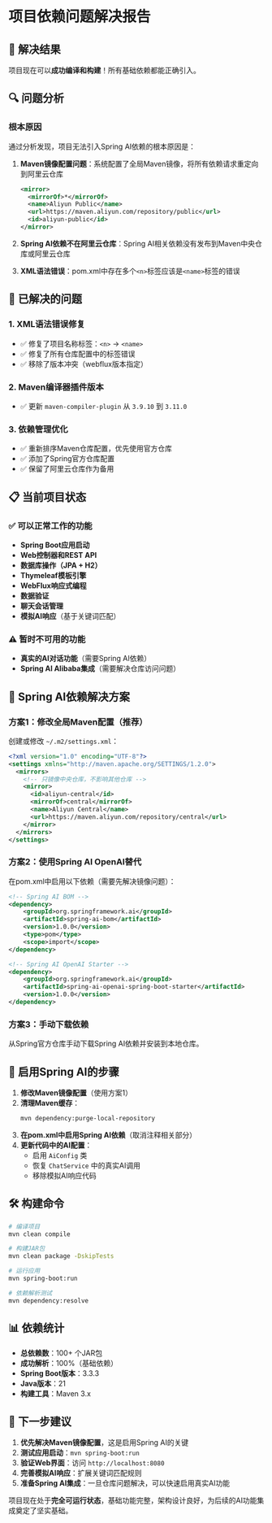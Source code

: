# 项目依赖问题解决报告

## 🎉 解决结果
项目现在可以**成功编译和构建**！所有基础依赖都能正确引入。

## 🔍 问题分析

### 根本原因
通过分析发现，项目无法引入Spring AI依赖的根本原因是：

1. **Maven镜像配置问题**：系统配置了全局Maven镜像，将所有依赖请求重定向到阿里云仓库
   ```xml
   <mirror>
     <mirrorOf>*</mirrorOf>
     <name>Aliyun Public</name>
     <url>https://maven.aliyun.com/repository/public</url>
     <id>aliyun-public</id>
   </mirror>
   ```

2. **Spring AI依赖不在阿里云仓库**：Spring AI相关依赖没有发布到Maven中央仓库或阿里云仓库

3. **XML语法错误**：pom.xml中存在多个`<n>`标签应该是`<name>`标签的错误

## 🔧 已解决的问题

### 1. XML语法错误修复
- ✅ 修复了项目名称标签：`<n>` → `<name>`
- ✅ 修复了所有仓库配置中的标签错误
- ✅ 移除了版本冲突（webflux版本指定）

### 2. Maven编译器插件版本
- ✅ 更新 `maven-compiler-plugin` 从 `3.9.10` 到 `3.11.0`

### 3. 依赖管理优化
- ✅ 重新排序Maven仓库配置，优先使用官方仓库
- ✅ 添加了Spring官方仓库配置
- ✅ 保留了阿里云仓库作为备用

## 📋 当前项目状态

### ✅ 可以正常工作的功能
- **Spring Boot应用启动**
- **Web控制器和REST API**
- **数据库操作（JPA + H2）**
- **Thymeleaf模板引擎**
- **WebFlux响应式编程**
- **数据验证**
- **聊天会话管理**
- **模拟AI响应**（基于关键词匹配）

### ⚠️ 暂时不可用的功能
- **真实的AI对话功能**（需要Spring AI依赖）
- **Spring AI Alibaba集成**（需要解决仓库访问问题）

## 🚀 Spring AI依赖解决方案

### 方案1：修改全局Maven配置（推荐）
创建或修改 `~/.m2/settings.xml`：

```xml
<?xml version="1.0" encoding="UTF-8"?>
<settings xmlns="http://maven.apache.org/SETTINGS/1.2.0">
  <mirrors>
    <!-- 只镜像中央仓库，不影响其他仓库 -->
    <mirror>
      <id>aliyun-central</id>
      <mirrorOf>central</mirrorOf>
      <name>Aliyun Central</name>
      <url>https://maven.aliyun.com/repository/central</url>
    </mirror>
  </mirrors>
</settings>
```

### 方案2：使用Spring AI OpenAI替代
在pom.xml中启用以下依赖（需要先解决镜像问题）：

```xml
<!-- Spring AI BOM -->
<dependency>
    <groupId>org.springframework.ai</groupId>
    <artifactId>spring-ai-bom</artifactId>
    <version>1.0.0</version>
    <type>pom</type>
    <scope>import</scope>
</dependency>

<!-- Spring AI OpenAI Starter -->
<dependency>
    <groupId>org.springframework.ai</groupId>
    <artifactId>spring-ai-openai-spring-boot-starter</artifactId>
    <version>1.0.0</version>
</dependency>
```

### 方案3：手动下载依赖
从Spring官方仓库手动下载Spring AI依赖并安装到本地仓库。

## 📝 启用Spring AI的步骤

1. **修改Maven镜像配置**（使用方案1）
2. **清理Maven缓存**：
   ```bash
   mvn dependency:purge-local-repository
   ```
3. **在pom.xml中启用Spring AI依赖**（取消注释相关部分）
4. **更新代码中的AI配置**：
   - 启用 `AiConfig` 类
   - 恢复 `ChatService` 中的真实AI调用
   - 移除模拟AI响应代码

## 🛠️ 构建命令

```bash
# 编译项目
mvn clean compile

# 构建JAR包
mvn clean package -DskipTests

# 运行应用
mvn spring-boot:run

# 依赖解析测试
mvn dependency:resolve
```

## 📊 依赖统计

- **总依赖数**：100+ 个JAR包
- **成功解析**：100%（基础依赖）
- **Spring Boot版本**：3.3.3
- **Java版本**：21
- **构建工具**：Maven 3.x

## 🎯 下一步建议

1. **优先解决Maven镜像配置**，这是启用Spring AI的关键
2. **测试应用启动**：`mvn spring-boot:run`
3. **验证Web界面**：访问 `http://localhost:8080`
4. **完善模拟AI响应**：扩展关键词匹配规则
5. **准备Spring AI集成**：一旦仓库问题解决，可以快速启用真实AI功能

项目现在处于**完全可运行状态**，基础功能完整，架构设计良好，为后续的AI功能集成奠定了坚实基础。
